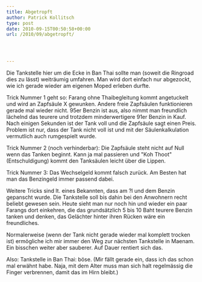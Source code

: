 ```yaml
---
title: Abgetropft
author: Patrick Kollitsch
type: post
date: 2010-09-15T00:50:58+00:00
url: /2010/09/abgetropft/




---
```

Die Tankstelle hier um die Ecke in Ban Thai sollte man (soweit die Ringroad dies zu lässt) weiträumig umfahren. Man wird dort einfach nur abgezockt, wie ich gerade wieder am eigenen Moped erleben durfte.

Trick Nummer 1 geht so: Farang ohne Thaibegleitung kommt angetuckelt und wird an Zapfsäule X gewunken. Andere freie Zapfsäulen funktionieren gerade mal wieder nicht. 95er Benzin ist aus, also nimmt man freundlich lächelnd das teurere und trotzdem minderwertigere 91er Benzin in Kauf. Nach einigen Sekunden ist der Tank voll und die Zapfsäule sagt einen Preis. Problem ist nur, dass der Tank nicht voll ist und mit der Säulenkalkulation vermutlich auch rumgespielt wurde.

Trick Nummer 2 (noch verhinderbar): Die Zapfsäule steht nicht auf Null wenn das Tanken beginnt. Kann ja mal passieren und "Koh Thoot" (Entschuldigung) kommt den Tanksäulen leicht über die Lippen.

Trick Nummer 3: Das Wechselgeld kommt falsch zurück. Am Besten hat man das Benzingeld immer passend dabei.

Weitere Tricks sind lt. eines Bekannten, dass am ?l und dem Benzin gepanscht wurde. Die Tankstelle soll bis dahin bei den Anwohnern recht beliebt gewesen sein. Heute sieht man nur noch hin und wieder ein paar Farangs dort einkehren, die das grundsätzlich 5 bis 10 Baht teurere Benzin tanken und denken, das Gelächter hinter ihren Rücken wäre ein freundliches. 

Normalerweise (wenn der Tank nicht gerade wieder mal komplett trocken ist) ermögliche ich mir immer den Weg zur nächsten Tankstelle in Maenam. Ein bisschen weiter aber sauberer. Auf Dauer rentiert sich das.

Also: Tankstelle in Ban Thai: böse. (Mir fällt gerade ein, dass ich das schon mal erwähnt habe. Naja, mit dem Alter muss man sich halt regelmässig die Finger verbrennen, damit das im Hirn bleibt.)

